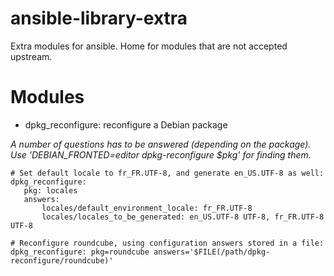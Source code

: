 ansible-library-extra
=====================

Extra modules for ansible. Home for modules that are not accepted upstream.


Modules
=======

  * dpkg_reconfigure: reconfigure a Debian package

_A number of questions has to be answered (depending on the package).
Use 'DEBIAN_FRONTED=editor dpkg-reconfigure $pkg' for finding them._


    # Set default locale to fr_FR.UTF-8, and generate en_US.UTF-8 as well:
    dpkg_reconfigure:
       pkg: locales
       answers:
           locales/default_environment_locale: fr_FR.UTF-8
           locales/locales_to_be_generated: en_US.UTF-8 UTF-8, fr_FR.UTF-8 UTF-8
    
    # Reconfigure roundcube, using configuration answers stored in a file:
    dpkg_reconfigure: pkg=roundcube answers='$FILE(/path/dpkg-reconfigure/roundcube)'
